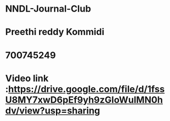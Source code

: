 # NNDL-Journal-Club
# Preethi reddy Kommidi
# 700745249
# Video link :https://drive.google.com/file/d/1fssU8MY7xwD6pEf9yh9zGIoWulMN0hdv/view?usp=sharing
